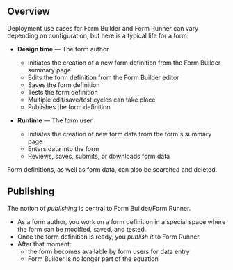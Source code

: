 ## Overview

Deployment use cases for Form Builder and Form Runner can vary depending on configuration, but here is a typical life for a form:

* **Design time** — The form author
    * Initiates the creation of a new form definition from the Form Builder summary page
    * Edits the form definition from the Form Builder editor
    * Saves the form definition
    * Tests the form definition
    * Multiple edit/save/test cycles can take place
    * Publishes the form definition

* **Runtime** — The form user
    * Initiates the creation of new form data from the form's summary page
    * Enters data into the form
    * Reviews, saves, submits, or downloads form data

Form definitions, as well as form data, can also be searched and deleted.

## Publishing

The notion of _publishing_ is central to Form Builder/Form Runner.

* As a form author, you work on a form definition in a special space where the form can be modified, saved, and tested.
* Once the form definition is ready, you _publish it_ to Form Runner.
* After that moment:
    * the form becomes available by form users for data entry
    * Form Builder is no longer part of the equation
